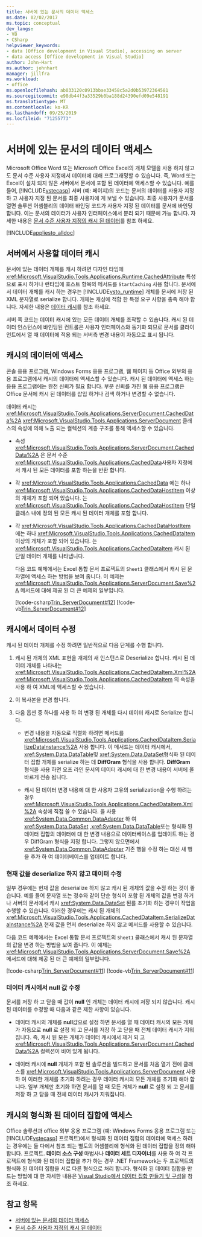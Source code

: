 ```yaml
---
title: 서버에 있는 문서의 데이터 액세스
ms.date: 02/02/2017
ms.topic: conceptual
dev_langs:
- VB
- CSharp
helpviewer_keywords:
- data [Office development in Visual Studio], accessing on server
- data access [Office development in Visual Studio]
author: John-Hart
ms.author: johnhart
manager: jillfra
ms.workload:
- office
ms.openlocfilehash: ab033120c0913bbae33458c5a2d0b53972364581
ms.sourcegitcommit: e98db44f3a33529b0ba188d24390efd09e548191
ms.translationtype: MT
ms.contentlocale: ko-KR
ms.lasthandoff: 09/25/2019
ms.locfileid: "71255773"
---
```

# <a name="access-data-in-documents-on-the-server"></a>서버에 있는 문서의 데이터 액세스
  Microsoft Office Word 또는 Microsoft Office Excel의 개체 모델을 사용 하지 않고도 문서 수준 사용자 지정에서 데이터에 대해 프로그래밍할 수 있습니다. 즉, Word 또는 Excel이 설치 되지 않은 서버에서 문서에 포함 된 데이터에 액세스할 수 있습니다. 예를 들어, [!INCLUDE[vstecasp](../sharepoint/includes/vstecasp-md.md)] 서버 (예: 페이지)의 코드는 문서의 데이터를 사용자 지정 하 고 사용자 지정 된 문서를 최종 사용자에 게 보낼 수 있습니다. 최종 사용자가 문서를 열면 솔루션 어셈블리의 데이터 바인딩 코드가 사용자 지정 된 데이터를 문서에 바인딩합니다. 이는 문서의 데이터가 사용자 인터페이스에서 분리 되기 때문에 가능 합니다. 자세한 내용은 [문서 수준 사용자 지정의 캐시 된 데이터](../vsto/cached-data-in-document-level-customizations.md)를 참조 하세요.

 [!INCLUDE[appliesto_alldoc](../vsto/includes/appliesto-alldoc-md.md)]

## <a name="cache-data-for-use-on-a-server"></a>서버에서 사용할 데이터 캐시
 문서에 있는 데이터 개체를 캐시 하려면 디자인 타임에 <xref:Microsoft.VisualStudio.Tools.Applications.Runtime.CachedAttribute> 특성으로 표시 하거나 런타임에 호스트 항목의 메서드를 `StartCaching` 사용 합니다. 문서에서 데이터 개체를 캐시 하는 경우는 [!INCLUDE[vsto_runtime](../vsto/includes/vsto-runtime-md.md)] 개체를 문서에 저장 된 XML 문자열로 serialize 합니다. 개체는 캐싱에 적합 한 특정 요구 사항을 충족 해야 합니다. 자세한 내용은 [데이터 캐시](../vsto/caching-data.md)를 참조 하세요.

 서버 쪽 코드는 데이터 캐시에 있는 모든 데이터 개체를 조작할 수 있습니다. 캐시 된 데이터 인스턴스에 바인딩된 컨트롤은 사용자 인터페이스와 동기화 되므로 문서를 클라이언트에서 열 때 데이터에 적용 되는 서버측 변경 내용이 자동으로 표시 됩니다.

## <a name="access-data-in-the-cache"></a>캐시의 데이터에 액세스
 콘솔 응용 프로그램, Windows Forms 응용 프로그램, 웹 페이지 등 Office 외부의 응용 프로그램에서 캐시의 데이터에 액세스할 수 있습니다. 캐시 된 데이터에 액세스 하는 응용 프로그램에는 완전 신뢰가 필요 합니다. 부분 신뢰를 가진 웹 응용 프로그램은 Office 문서에 캐시 된 데이터를 삽입 하거나 검색 하거나 변경할 수 없습니다.

 데이터 캐시는 <xref:Microsoft.VisualStudio.Tools.Applications.ServerDocument.CachedData%2A> <xref:Microsoft.VisualStudio.Tools.Applications.ServerDocument> 클래스의 속성에 의해 노출 되는 컬렉션의 계층 구조를 통해 액세스할 수 있습니다.

- 속성 <xref:Microsoft.VisualStudio.Tools.Applications.ServerDocument.CachedData%2A> 은 문서 수준 <xref:Microsoft.VisualStudio.Tools.Applications.CachedData>사용자 지정에서 캐시 된 모든 데이터를 포함 하는을 반환 합니다.

- 각 <xref:Microsoft.VisualStudio.Tools.Applications.CachedData> 에는 하나 <xref:Microsoft.VisualStudio.Tools.Applications.CachedDataHostItem> 이상의 개체가 포함 되어 있습니다. 는 <xref:Microsoft.VisualStudio.Tools.Applications.CachedDataHostItem> 단일 클래스 내에 정의 된 모든 캐시 된 데이터 개체를 포함 합니다.

- 각 <xref:Microsoft.VisualStudio.Tools.Applications.CachedDataHostItem> 에는 하나 <xref:Microsoft.VisualStudio.Tools.Applications.CachedDataItem> 이상의 개체가 포함 되어 있습니다. 는 <xref:Microsoft.VisualStudio.Tools.Applications.CachedDataItem> 캐시 된 단일 데이터 개체를 나타냅니다.

  다음 코드 예제에서는 Excel 통합 문서 프로젝트의 `Sheet1` 클래스에서 캐시 된 문자열에 액세스 하는 방법을 보여 줍니다. 이 예제는 <xref:Microsoft.VisualStudio.Tools.Applications.ServerDocument.Save%2A> 메서드에 대해 제공 된 더 큰 예제의 일부입니다.

  [!code-csharp[Trin_ServerDocument#12](../vsto/codesnippet/CSharp/Trin_ServerDocument/Form1.cs#12)]
  [!code-vb[Trin_ServerDocument#12](../vsto/codesnippet/VisualBasic/Trin_ServerDocument/Form1.vb#12)]

## <a name="modify-data-in-the-cache"></a>캐시에서 데이터 수정
 캐시 된 데이터 개체를 수정 하려면 일반적으로 다음 단계를 수행 합니다.

1. 캐시 된 개체의 XML 표현을 개체의 새 인스턴스로 Deserialize 합니다. 캐시 된 데이터 개체를 나타내는 <xref:Microsoft.VisualStudio.Tools.Applications.CachedDataItem.Xml%2A> <xref:Microsoft.VisualStudio.Tools.Applications.CachedDataItem> 의 속성을 사용 하 여 XML에 액세스할 수 있습니다.

2. 이 복사본을 변경 합니다.

3. 다음 옵션 중 하나를 사용 하 여 변경 된 개체를 다시 데이터 캐시로 Serialize 합니다.

    - 변경 내용을 자동으로 직렬화 하려면 메서드를 <xref:Microsoft.VisualStudio.Tools.Applications.CachedDataItem.SerializeDataInstance%2A> 사용 합니다. 이 메서드는 데이터 캐시에서, <xref:System.Data.DataTable>및 <xref:System.Data.DataSet>형식화 된 데이터 집합 개체를 serialize 하는 데 **DiffGram** 형식을 사용 합니다. **DiffGram** 형식을 사용 하면 오프 라인 문서의 데이터 캐시에 대 한 변경 내용이 서버에 올바르게 전송 됩니다.

    - 캐시 된 데이터 변경 내용에 대 한 사용자 고유의 serialization을 수행 하려는 경우 <xref:Microsoft.VisualStudio.Tools.Applications.CachedDataItem.Xml%2A> 속성에 직접 쓸 수 있습니다. 을 사용 <xref:System.Data.Common.DataAdapter> 하 여 <xref:System.Data.DataSet> ,<xref:System.Data.DataTable>또는 형식화 된 데이터 집합의 데이터에 대 한 변경 내용으로 데이터베이스를 업데이트 하는 경우 DiffGram 형식을 지정 합니다. 그렇지 않으면에서 <xref:System.Data.Common.DataAdapter> 기존 행을 수정 하는 대신 새 행을 추가 하 여 데이터베이스를 업데이트 합니다.

### <a name="modify-data-without-deserializing-the-current-value"></a>현재 값을 deserialize 하지 않고 데이터 수정
 일부 경우에는 현재 값을 deserialize 하지 않고 캐시 된 개체의 값을 수정 하는 것이 좋습니다. 예를 들어 문자열 또는 정수와 같이 단순 형식이 포함 된 개체의 값을 변경 하거나 서버의 문서에서 캐시 <xref:System.Data.DataSet> 된를 초기화 하는 경우이 작업을 수행할 수 있습니다. 이러한 경우에는 캐시 된 개체의 <xref:Microsoft.VisualStudio.Tools.Applications.CachedDataItem.SerializeDataInstance%2A> 현재 값을 먼저 deserialize 하지 않고 메서드를 사용할 수 있습니다.

 다음 코드 예제에서는 Excel 통합 문서 프로젝트의 `Sheet1` 클래스에서 캐시 된 문자열의 값을 변경 하는 방법을 보여 줍니다. 이 예제는 <xref:Microsoft.VisualStudio.Tools.Applications.ServerDocument.Save%2A> 메서드에 대해 제공 된 더 큰 예제의 일부입니다.

 [!code-csharp[Trin_ServerDocument#11](../vsto/codesnippet/CSharp/Trin_ServerDocument/Form1.cs#11)]
 [!code-vb[Trin_ServerDocument#11](../vsto/codesnippet/VisualBasic/Trin_ServerDocument/Form1.vb#11)]

### <a name="modify-null-values-in-the-data-cache"></a>데이터 캐시에서 null 값 수정
 문서를 저장 하 고 닫을 때 값이 **null** 인 개체는 데이터 캐시에 저장 되지 않습니다. 캐시 된 데이터를 수정할 때 다음과 같은 제한 사항이 있습니다.

- 데이터 캐시의 개체를 **null**값으로 설정 하면 문서를 열 때 데이터 캐시의 모든 개체가 자동으로 **null** 로 설정 되 고 문서를 저장 하 고 닫을 때 전체 데이터 캐시가 지워집니다. 즉, 캐시 된 모든 개체가 데이터 캐시에서 제거 되 고 <xref:Microsoft.VisualStudio.Tools.Applications.ServerDocument.CachedData%2A> 컬렉션이 비어 있게 됩니다.

- 데이터 캐시에 **null** 개체가 포함 된 솔루션을 빌드하고 문서를 처음 열기 전에 클래스를 <xref:Microsoft.VisualStudio.Tools.Applications.ServerDocument> 사용 하 여 이러한 개체를 초기화 하려는 경우 데이터 캐시의 모든 개체를 초기화 해야 합니다. 일부 개체만 초기화 하면 문서를 열 때 모든 개체가 **null** 로 설정 되 고 문서를 저장 하 고 닫을 때 전체 데이터 캐시가 지워집니다.

## <a name="access-typed-datasets-in-the-cache"></a>캐시의 형식화 된 데이터 집합에 액세스
 Office 솔루션과 office 외부 응용 프로그램 (예: Windows Forms 응용 프로그램 또는 [!INCLUDE[vstecasp](../sharepoint/includes/vstecasp-md.md)] 프로젝트)에서 형식화 된 데이터 집합의 데이터에 액세스 하려는 경우에는 둘 다에서 참조 되는 별도의 어셈블리에 형식화 된 데이터 집합을 정의 해야 합니다. 프로젝트. **데이터 소스 구성** 마법사나 **데이터 세트 디자이너**를 사용 하 여 각 프로젝트에 형식화 된 데이터 집합을 추가 하는 경우 .NET Framework는 두 프로젝트의 형식화 된 데이터 집합을 서로 다른 형식으로 처리 합니다. 형식화 된 데이터 집합을 만드는 방법에 대 한 자세한 내용은 [Visual Studio에서 데이터 집합 만들기 및 구성](../data-tools/create-and-configure-datasets-in-visual-studio.md)을 참조 하세요.

## <a name="see-also"></a>참고 항목

- [서버에 있는 문서의 데이터 액세스](../vsto/accessing-data-in-documents-on-the-server.md)
- [문서 수준 사용자 지정의 캐시 된 데이터](../vsto/cached-data-in-document-level-customizations.md)